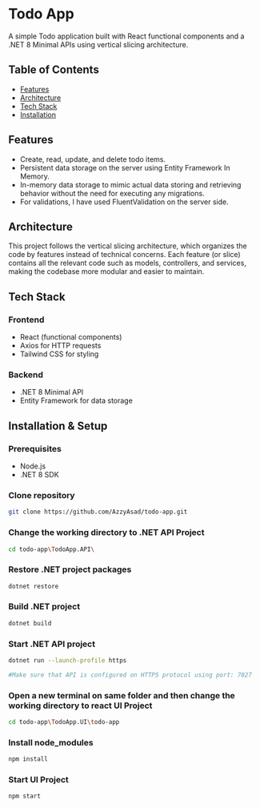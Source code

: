 # Todo App

A simple Todo application built with React functional components and a .NET 8 Minimal APIs using vertical slicing architecture.

## Table of Contents

- [Features](#features)
- [Architecture](#architecture)
- [Tech Stack](#tech-stack)
- [Installation](#installation)

## Features

- Create, read, update, and delete todo items.
- Persistent data storage on the server using Entity Framework In Memory.
- In-memory data storage to mimic actual data storing and retrieving behavior without the need for executing any migrations.
- For validations, I have used FluentValidation on the server side.

## Architecture

This project follows the vertical slicing architecture, which organizes the code by features instead of technical concerns. Each feature (or slice) contains all the relevant code such as models, controllers, and services, making the codebase more modular and easier to maintain.

## Tech Stack

### Frontend

- React (functional components)
- Axios for HTTP requests
- Tailwind CSS for styling

### Backend

- .NET 8 Minimal API
- Entity Framework for data storage

## Installation & Setup

### Prerequisites

- Node.js
- .NET 8 SDK

### Clone repository

   ```bash
   git clone https://github.com/AzzyAsad/todo-app.git
   ```

### Change the working directory to .NET API Project
   ```bash
   cd todo-app\TodoApp.API\
   ```

### Restore .NET project packages
   ```bash
   dotnet restore
   ```

### Build .NET project
   ```bash
   dotnet build
   ```

### Start .NET API project
   ```bash
   dotnet run --launch-profile https

   #Make sure that API is configured on HTTPS protocol using port: 7027
   ```

### Open a new terminal on same folder and then change the working directory to react UI Project
   ```bash
   cd todo-app\TodoApp.UI\todo-app
   ```

### Install node_modules
   ```bash
   npm install
   ```

### Start UI Project
   ```bash
   npm start
   ```
